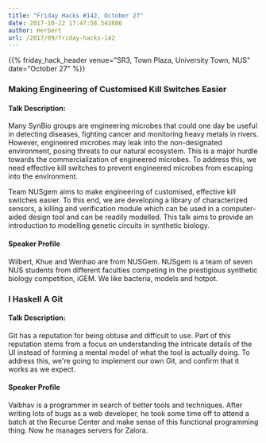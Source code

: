 ```yaml
---
title: "Friday Hacks #142, October 27"
date: 2017-10-22 17:47:58.542886
author: Herbert
url: /2017/09/friday-hacks-142
---
```


{{% friday_hack_header venue="SR3, Town Plaza, University Town, NUS" date="October 27" %}}


### Making Engineering of Customised Kill Switches Easier

#### Talk Description:

Many SynBio groups are engineering microbes that could one day be useful in detecting diseases, fighting cancer and monitoring heavy metals in rivers. However, engineered microbes may leak into the non-designated environment, posing threats to our natural ecosystem. This is a major hurdle towards the commercialization of engineered microbes. To address this, we need effective kill switches to prevent engineered microbes from escaping into the environment.

Team NUSgem aims to make engineering of customised, effective kill switches easier. To this end, we are developing a library of characterized sensors, a killing and verification module which can be used in a computer-aided design tool and can be readily modelled. This talk aims to provide an introduction to modelling genetic circuits in synthetic biology.

#### Speaker Profile

Wilbert, Khue and Wenhao are from NUSGem. NUSgem is a team of seven NUS students from different faculties competing in the prestigious synthetic biology competition, iGEM. We like bacteria, models and hotpot.

### I Haskell A Git

#### Talk Description:

Git has a reputation for being obtuse and difficult to use. Part of this reputation stems from a focus on understanding the intricate details of the UI instead of forming a mental model of what the tool is actually doing. To address this, we're going to implement our own Git, and confirm that it works as we expect.

#### Speaker Profile

Vaibhav is a programmer in search of better tools and techniques. After writing lots of bugs as a web developer, he took some time off to attend a batch at the Recurse Center and make sense of this functional programming thing. Now he manages servers for Zalora.
